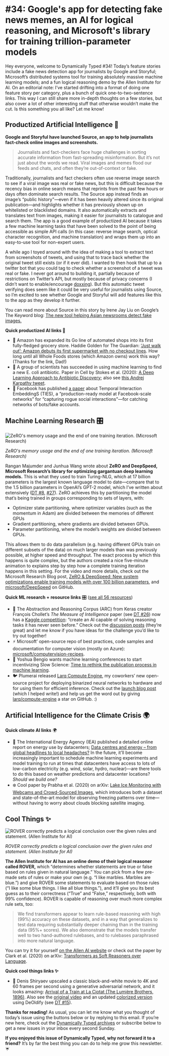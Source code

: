 # #34: Google's app for detecting fake news memes, an AI for logical reasoning, and Microsoft's library for training trillion-parameter models 

Hey everyone, welcome to Dynamically Typed #34!
Today’s feature stories include a fake news detection app for journalists by Google and Storyful; Microsoft’s distributed systems tool for training absolutely massive machine learning models; and a fun logical reasoning demo by the Allen Institute for AI.
On an editorial note: I’ve started drifting into a format of doing one feature story per category, plus a bunch of quick one-to-two-sentence links.
This way I can still share more in-depth thoughts on a few stories, but also cover a lot of other interesting stuff that otherwise wouldn’t make the cut.
Is this something you all like?
Let me know!

## Productized Artificial Intelligence 🔌

**Google and Storyful have launched Source, an app to help journalists fact-check online images and screenshots.**

> Journalists and fact-checkers face huge challenges in sorting accurate information from fast-spreading misinformation.
> But it’s not just about the words we read.
> Viral images and memes flood our feeds and chats, and often they’re out-of-context or fake.

Traditionally, journalists and fact checkers often use reverse image search to see if a viral image was real or fake news, but this is difficult because the recency bias in online search means that reprints from the past few hours or days often dominate search results.
The Source app instead finds an image’s “public history"—even if it has been heavily altered since its original publication—and highlights whether it has previously shown up on whitelisted or blacklisted domains.
It also automatically extracts and translates text from images, making it easier for journalists to catalogue and search them.
The app is a good example of productized AI because it takes a few machine learning tasks that have been solved to the point of being accessible as simple API calls (in this case: reverse image search, optical character recognition, and machine translation) and wraps them up into an easy-to-use tool for non-expert users.

A while ago I toyed around with the idea of making a tool to extract text from screenshots of tweets, and using that to trace back whether the original tweet still exists (or if it ever did).
I wanted to then hook that up to a twitter bot that you could tag to check whether a screenshot of a tweet was real or fake.
I never got around to building it, partially because of restrictions on Twitter’s API, but mostly because of privacy concerns (I didn’t want to enable/encourage [doxxing](https://en.wikipedia.org/wiki/Doxing?utm_campaign=Dynamically%20Typed&utm_medium=email&utm_source=Revue%20newsletter)).
But this automatic tweet verifying does seem like it could be very useful for journalists using Source, so I’m excited to see whether Google and Storyful will add features like this to the app as they develop it further.

You can read more about Source in this story by Irene Jay Liu on Google’s The Keyword blog: [The new tool helping Asian newsrooms detect fake images.](https://www.blog.google/around-the-globe/google-asia/new-tool-helping-asian-newsrooms-detect-fake-images/?utm_campaign=Dynamically%20Typed&utm_medium=email&utm_source=Revue%20newsletter)

**Quick productized AI links 🔌**

* 🥦 Amazon has expanded its Go line of automated shops into its first fully-fledged grocery store. Haddie Golden for The Guardian: [‘Just walk out’: Amazon debuts its first supermarket with no checkout lines](https://www.theguardian.com/us-news/2020/feb/25/amazon-go-grocery-supermarket-seattle-technology?utm_campaign=Dynamically%20Typed&utm_medium=email&utm_source=Revue%20newsletter). How long until all Whole Foods stores (which Amazon owns) work this way? (Thanks for the link, Dad!)
* 🧫 A group of scientists has succeeded in using machine learning to find a new E. coli antibiotic. Paper in Cell by Stokes et al. (2020): [A Deep Learning Approach to Antibiotic Discovery](https://www.cell.com/cell/fulltext/S0092-8674\(20\)30102-1?utm_campaign=Dynamically%20Typed&utm_medium=email&utm_source=Revue%20newsletter); also see [this Andrej Karpathy tweet](https://twitter.com/karpathy/status/1231707127300812800?utm_campaign=Dynamically%20Typed&utm_medium=email&utm_source=Revue%20newsletter).
* 🤖 Facebook has published [a paper](https://arxiv.org/abs/2002.07917?utm_campaign=Dynamically%20Typed&utm_medium=email&utm_source=Revue%20newsletter) about Temporal Interaction EmbeddingS (TIES), a “production-ready model at Facebook-scale networks” for “capturing rogue social interactions"—for catching networks of bots/fake accounts.

## Machine Learning Research 🎛

![ZeRO's memory usage and the end of one training iteration. (Microsoft Research)](https://s3.amazonaws.com/revue/items/images/005/617/184/mail/49d3dfaf7836b8749203a6d37e684f88.png?1583016448)

_ZeRO's memory usage and the end of one training iteration. (Microsoft Research)_

Rangan Majumder and Junhua Wang wrote about **ZeRO and DeepSpeed, Microsoft Research’s library for optimizing gargantuan deep learning models.**
This is what they used to train Turing-NLG, which at 17 billion parameters is the largest known language model to date—compare that to the 1.5 billion parameters in OpenAI’s GPT-2 model, which I’ve written about extensively ([DT #8](https://dynamicallytyped.com/issues/8-should-openai-open-source-their-impressive-new-language-model-161119?utm_campaign=Dynamically%20Typed&utm_medium=email&utm_source=Revue%20newsletter), [#27](https://dynamicallytyped.com/issues/27-google-s-teachable-machine-2-0-openai-s-gpt-2-xl-and-capturing-solar-energy-with-ai-209719?utm_campaign=Dynamically%20Typed&utm_medium=email&utm_source=Revue%20newsletter)).
ZeRO achieves this by partitioning the model that’s being trained in groups corresponding to sets of layers, with:

* Optimizer state partitioning, where optimizer variables (such as the momentum in Adam) are divided between the memories of different GPUs
* Gradient partitioning, where gradients are divided between GPUs.
* Parameter partitioning, where the model’s weights are divided between GPUs.

This allows them to do data parallelism (e.g.
having different GPUs train on different subsets of the data) on much larger models than was previously possible, at higher speed and throughput.
The exact process by which this happens is quite complex, but the authors created a nice five-minute animation to explains step by step how a complete training iteration happens in this setting.
For the video and more details, check out the Microsoft Research Blog post, [ZeRO & DeepSpeed: New system optimizations enable training models with over 100 billion parameters](https://www.microsoft.com/en-us/research/blog/zero-deepspeed-new-system-optimizations-enable-training-models-with-over-100-billion-parameters/?utm_campaign=Dynamically%20Typed&utm_medium=email&utm_source=Revue%20newsletter), and [microsoft/DeepSpeed](https://github.com/microsoft/DeepSpeed?utm_campaign=Dynamically%20Typed&utm_medium=email&utm_source=Revue%20newsletter) on GitHub.

**Quick ML research + resource links** 🎛 ([see all 56 resources](https://www.notion.so/adab36fecaea4306880898f41dcb9cb3?utm_campaign=Dynamically%20Typed&utm_medium=email&utm_source=Revue%20newsletter&v=cb3a74562c914234ac171931dad6c2e4))

* 🧩 The Abstraction and Reasoning Corpus (ARC) from Keras creator François Chollet’s _The Measure of Intelligence_ paper (see [DT #26](https://dynamicallytyped.com/issues/26-chollet-s-measure-of-intelligence-and-bert-in-google-search-207148?utm_campaign=Dynamically%20Typed&utm_medium=email&utm_source=Revue%20newsletter)) now has a [Kaggle competition](https://www.kaggle.com/c/abstraction-and-reasoning-challenge/overview?utm_campaign=Dynamically%20Typed&utm_medium=email&utm_source=Revue%20newsletter): “create an AI capable of solving reasoning tasks it has never seen before.” Check out the [discussion posts](https://www.kaggle.com/c/abstraction-and-reasoning-challenge/discussion?utm_campaign=Dynamically%20Typed&utm_medium=email&utm_source=Revue%20newsletter) (they’re great) and let me know if you have ideas for the challenge you’d like to try out together!
* ⚡️ Microsoft’ open-source repo of best practices, code samples and documentation for computer vision (mostly on Azure): [microsoft/computervision-recipes](https://github.com/microsoft/computervision-recipes?utm_campaign=Dynamically%20Typed&utm_medium=email&utm_source=Revue%20newsletter).
* 🤔 Yoshua Bengio wants machine learning conferences to start incentivizing Slow Science: [Time to rethink the publication process in machine learning](https://yoshuabengio.org/2020/02/26/time-to-rethink-the-publication-process-in-machine-learning/?utm_campaign=Dynamically%20Typed&utm_medium=email&utm_source=Revue%20newsletter).
* 🐦 Plumerai released [Larq Compute Engine](https://docs.larq.dev/compute-engine/?utm_campaign=Dynamically%20Typed&utm_medium=email&utm_source=Revue%20newsletter), my coworkers’ new open-source project for deploying binarized neural networks to hardware and for using them for efficient inference. Check out the [launch blog post](https://blog.larq.dev/2020/02/announcing-larq-compute-engine/?utm_campaign=Dynamically%20Typed&utm_medium=email&utm_source=Revue%20newsletter) (which I helped write!) and help us get the word out by giving [larq/compute-engine](https://github.com/larq/compute-engine?utm_campaign=Dynamically%20Typed&utm_medium=email&utm_source=Revue%20newsletter) a star on GitHub. :)

## Artificial Intelligence for the Climate Crisis 🌍

**Quick climate AI links** 🌍

* 🔌 The International Energy Agency (IEA) published a detailed online report on energy use by datacenters; [Data centres and energy – from global headlines to local headaches?](https://www.iea.org/commentaries/data-centres-and-energy-from-global-headlines-to-local-headaches?utm_campaign=Dynamically%20Typed&utm_medium=email&utm_source=Revue%20newsletter) In the future, it’ll become increasingly important to schedule machine learning experiments and model training to run at times that datacenters have access to lots of low-carbon electricity (e.g. wind, solar, hydro, nuclear)—are there tools to do this based on weather predictions and datacenter locations? _Should we build one?_
* ❄️ Cool paper by Prabha et al. (2020) on arXiv: [Lake Ice Monitoring with Webcams and Crowd-Sourced Images](https://arxiv.org/abs/2002.07875?utm_campaign=Dynamically%20Typed&utm_medium=email&utm_source=Revue%20newsletter), which introduces both a dataset and state-of-the-art model for observing freezing patterns over time—without having to worry about clouds blocking satellite imaging.

## Cool Things ✨

![ROVER correctly predicts a logical conclusion over the given rules and statement. (Allen Institute for AI)](https://s3.amazonaws.com/revue/items/images/005/618/119/mail/56497bccf0831a453f1bd191f47f5143.png?1583057233)

_ROVER correctly predicts a logical conclusion over the given rules and statement. (Allen Institute for AI)_

**The Allen Institute for AI has an online demo of their logical reasoner called ROVER,** which “determines whether statements are true or false based on rules given in natural language.” You can pick from a few pre-made sets of rules or make your own (e.g.
“I like marbles.
Marbles are blue.”) and give ROVER some statements to evaluate based on those rules (“I like some blue things.
I like all blue things.”), and it’ll give you its best guess as to their correctness (“True” and “False,” respectively, both with 99% confidence).
ROVER is capable of reasoning over much more complex rule sets, too:

> We find transformers appear to learn rule-based reasoning with high (99%) accuracy on these datasets, and in a way that generalizes to test data requiring substantially deeper chaining than in the training data (95%+ scores).
> We also demonstrate that the models transfer well to two hand-authored rulebases, and to rulebases paraphrased into more natural language.

You can try it for yourself [on the Allen AI website](https://rule-reasoning.apps.allenai.org/?utm_campaign=Dynamically%20Typed&utm_medium=email&utm_source=Revue%20newsletter) or check out the paper by Clark et al.
(2020) on arXiv: [Transformers as Soft Reasoners over Language](https://arxiv.org/abs/2002.05867?utm_campaign=Dynamically%20Typed&utm_medium=email&utm_source=Revue%20newsletter).

**Quick cool things links ✨**

* 🎥 Denis Shiryaev upscaled a classic black-and-white movie to 4K and 60 frames per second using a generative adversarial network, and it looks amazing: [Arrival of a Train at La Ciotat (The Lumière Brothers, 1896)](https://www.youtube.com/watch?feature=youtu.be&utm_campaign=Dynamically%20Typed&utm_medium=email&utm_source=Revue%20newsletter&v=3RYNThid23g). Also see the [original video](https://www.youtube.com/watch?utm_campaign=Dynamically%20Typed&utm_medium=email&utm_source=Revue%20newsletter&v=MT-70ni4Ddo) and an updated [colorized version](https://www.youtube.com/watch?utm_campaign=Dynamically%20Typed&utm_medium=email&utm_source=Revue%20newsletter&v=EqbOhqXHL7E) using DeOldify (see [DT #15](https://dynamicallytyped.com/issues/15-neural-avatars-ai-on-the-edge-and-apple-s-new-create-ml-app-180967?utm_campaign=Dynamically%20Typed&utm_medium=email&utm_source=Revue%20newsletter)).

**Thanks for reading!**
As usual, you can let me know what you thought of today’s issue using the buttons below or by replying to this email.
If you’re new here, check out the [Dynamically Typed archives](https://dynamicallytyped.com/?utm_campaign=Dynamically%20Typed&utm_medium=email&utm_source=Revue%20newsletter) or subscribe below to get a new issues in your inbox every second Sunday.

**If you enjoyed this issue of Dynamically Typed, why not forward it to a friend?**
It’s by far the best thing you can do to help me grow this newsletter.
☔️
